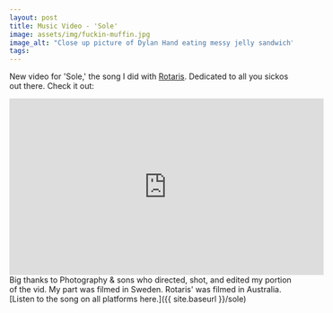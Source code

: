 ```yaml
---
layout: post
title: Music Video - 'Sole'
image: assets/img/fuckin-muffin.jpg
image_alt: "Close up picture of Dylan Hand eating messy jelly sandwich"
tags:
---
```


New video for 'Sole,' the song I did with [Rotaris](https://rotarismusic.com/). Dedicated to all you sickos out there.
Check it out:

<iframe width="560" height="315" src="https://www.youtube-nocookie.com/embed/QeRUM3nkHO4" frameborder="0" allow="accelerometer; autoplay; encrypted-media; gyroscope; picture-in-picture" allowfullscreen></iframe>

<br>
Big thanks to Photography & sons who directed, shot, and edited my portion of the vid. My part was filmed in Sweden. Rotaris' was filmed in Australia.

<br>
[Listen to the song on all platforms here.]({{ site.baseurl }}/sole)
